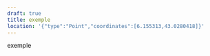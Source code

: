 ```yaml
---
draft: true
title: exemple
location: '{"type":"Point","coordinates":[6.155313,43.0280418]}'
---
```

exemple
